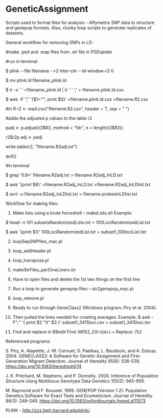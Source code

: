 # GeneticAssignment
Scripts used to format files for analysis - Affymetrix SNP data to structure and genepop formats. Also, clunky loop scripts to generate replicates of datasets.

General workflow for removing SNPs in LD:

#make .ped and .map files from .str file in PGDspider

#run in terminal

$ plink --file filename --r2 inter-chr --ld-window-r2 0

$ mv plink.ld filename_plink.ld

$ tr -s ' ' <filename_plink.ld | tr ' ' ',' > filename.plink.ld.csv

$ awk -F "," '{$1=""; print $0}' <filename.plink.ld.csv >filename.R2.csv

#in R
r2 <- read.csv("filename.R2.csv", header = T, sep = " ")

#adds the adjusted p values to the table r2

padj <- p.adjust(r2$R2, method = "fdr", n = length(r2$R2))

r2$r2p.adj <- padj

write.table(r2, "filename.R2adj.txt")

quit()

#in terminal

$ grep '0\.8*' filename.R2adj.txt > filename.R2adj_InLD.txt

$ awk '{print $8}' <filename.R2adj_InLD.txt >filename.R2adj_InLDlist.txt

$ sort -u filename.R2adj_InLDlist.txt > filename.probesInLDlist.txt

Workflow for making files:
1. Make lists using a brute forceshell – makeLists.sh
  Example:
  
  $ head -n 101 subsetsRandomizedLists.txt > 100LociRandomizedList.txt
  
  $ awk '{print $1}' 100LociRandomizedList.txt > subset1_100lociList.list
    
2. loopSepSNPfiles_mac.pl
3. loop_addHeader.pl
4. loop_transpose.pl
5. makeStrFiles_perlOneLiners.sh
6. Have to open files and delete the 1st two things on the first line
7. Run a loop to generate genepop files – str2genepop_mac.pl
9. loop_remove.pl
10. Ready to run through GeneClass2 (Windows program; Piry et al. 2004).
11. Then pulled the lines needed for creating averages:
  Example:
  $ awk -F";" '{ print $2 "\t" $3 }' subset1_3415loci.csv > subset1_3415loci.tsv
  
12. Find and replace in BBedit
  Find: M052_(\S+)_(d+)_.+
  Replace: \1\2

Referenced programs:

S. Piry, A. Alapetite, J.-M. Cornuet, D. Paetkau, L. Baudouin, and A. Estoup. 2004. GENECLASS2: A Software for Genetic Assignment and First-Generation Migrant Detection. Journal of Heredity 95(6): 536–539. https://doi.org/10.1093/jhered/esh074

J. K. Pritchard, M. Stephens, and P. Donnelly. 2000. Inference of Population Structure Using Multilocus Genotype Data
Genetics 155(2): 945-959.

M. Raymond and F. Rousset. 1995. GENEPOP (Version 1.2): Population Genetics Software for Exact Tests and Ecumenicism. Journal of Heredity 86(3): 248–249. https://doi.org/10.1093/oxfordjournals.jhered.a111573

PLINK - http://zzz.bwh.harvard.edu/plink/
